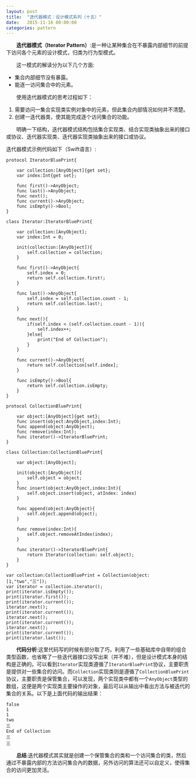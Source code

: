 ```yaml
---
layout: post
title:  "迭代器模式：设计模式系列（十五）"
date:   2015-11-16 00:00:00
categories: pattern
---
```

&emsp;&emsp;**迭代器模式（Iterator Pattern）**:是一种让某种集合在不暴露内部细节的前提下访问各个元素的设计模式，归类为行为型模式。

&emsp;&emsp;这一模式的解读分为以下几个方面:

* 集合内部细节没有暴露。
* 能逐一访问集合中的元素。

&emsp;&emsp;使用迭代器模式的思考过程如下：

1. 需要访问一集合实现类实例对象中的元素，但此集合内部情况如何并不清楚。
2. 创建一迭代器类，使其能完成逐个访问集合的功能。

&emsp;&emsp;明确一下结构，迭代器模式结构包括集合实现类、结合实现类抽象出来的接口或协议、迭代器实现类、迭代器实现类抽象出来的接口或协议。

迭代器模式示例代码如下（Swift语言）:

	protocol IteratorBluePrint{
	    
	    var collection:[AnyObject]{get set};
	    var index:Int{get set};

	    func first()->AnyObject;
	    func last()->AnyObject;
	    func next();
	    func current()->AnyObject;
	    func isEmpty()->Bool;
	}

	class Iterator:IteratorBluePrint{
	    
	    var collection:[AnyObject];
	    var index:Int = 0;
	    
	    init(collection:[AnyObject]){
	        self.collection = collection;
	    }
	    
	    func first()->AnyObject{
	        self.index = 0;
	        return self.collection.first!;
	    }
	    
	    func last()->AnyObject{
	        self.index = self.collection.count - 1;
	        return self.collection.last!;
	    }
	    
	    func next(){
	        if(self.index < (self.collection.count - 1)){
	            self.index++;
	        }else{
	            print("End of Collection");
	        }
	    }
	    
	    func current()->AnyObject{
	        return self.collection[self.index];
	    }
	    
	    func isEmpty()->Bool{
	        return self.collection.isEmpty;
	    }
	}

	protocol CollectionBluePrint{
	    
	    var object:[AnyObject]{get set};
	    func insert(object:AnyObject,index:Int);
	    func append(object:AnyObject);
	    func remove(index:Int);
	    func iterator()->IteratorBluePrint;
	}

	class Collection:CollectionBluePrint{
	    
	    var object:[AnyObject];
	    
	    init(object:[AnyObject]){
	        self.object = object;
	    }
	    func insert(object:AnyObject,index:Int){
	        self.object.insert(object, atIndex: index)
	    }
	    
	    func append(object:AnyObject){
	        self.object.append(object);
	    }
	    
	    func remove(index:Int){
	        self.object.removeAtIndex(index);
	    }
	    
	    func iterator()->IteratorBluePrint{
	        return Iterator(collection: self.object);
	    }
	}

	var collection:CollectionBluePrint = Collection(object: [1,"two","三"]);
	var iterator = collection.iterator();
	print(iterator.isEmpty());
	print(iterator.first());
	print(iterator.current());
	iterator.next();
	print(iterator.current());
	iterator.next();
	print(iterator.current());
	iterator.next();
	print(iterator.current());
	print(iterator.last());

&emsp;&emsp;**代码分析**:这里代码写的时候有部分取了巧，利用了一些基础库中自带的组合类型函数，也省略了一些迭代器接口没写出来（并不难），但是设计模式本身的结构是正确的。可以看到`Iterator`实现类遵循了`IteratorBluePrint`协议，主要职责是提供对一些集合的访问。而`Collection`实现类则是遵循了`CollectionBluePrint`协议，主要职责是保管集合，可以发现，两个实现类中都有一个`AnyObject`类型的数组，这便是两个实现类主要操作的对象，最后可以从输出中看出方法与被迭代的集合的关系。以下是上面代码的输出结果：

	false
	1
	1
	two
	三
	End of Collection
	三
	三

&emsp;&emsp;**总结**:迭代器模式其实就是创建一个保管集合的类和一个访问集合的类，然后通过不暴露内部的方法访问集合內的数据，另外访问的算法还可以自定义，使得集合的访问更加灵活。
